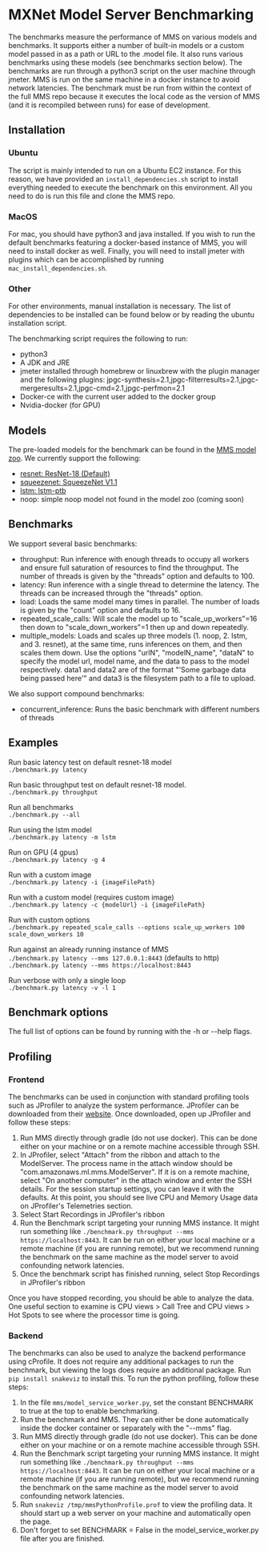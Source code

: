 # MXNet Model Server Benchmarking

The benchmarks measure the performance of MMS on various models and benchmarks.  It supports either a number of built-in models or a custom model passed in as a path or URL to the .model file.  It also runs various benchmarks using these models (see benchmarks section below).  The benchmarks are run through a python3 script on the user machine through jmeter.  MMS is run on the same machine in a docker instance to avoid network latencies.  The benchmark must be run from within the context of the full MMS repo because it executes the local code as the version of MMS (and it is recompiled between runs) for ease of development.

## Installation

### Ubuntu

The script is mainly intended to run on a Ubuntu EC2 instance.  For this reason, we have provided an `install_dependencies.sh` script to install everything needed to execute the benchmark on this environment.  All you need to do is run this file and clone the MMS repo.

### MacOS

For mac, you should have python3 and java installed.  If you wish to run the default benchmarks featuring a docker-based instance of MMS, you will need to install docker as well.  Finally, you will need to install jmeter with plugins which can be accomplished by running `mac_install_dependencies.sh`.

### Other

For other environments, manual installation is necessary.  The list of dependencies to be installed can be found below or by reading the ubuntu installation script.

The benchmarking script requires the following to run:
- python3
- A JDK and JRE
- jmeter installed through homebrew or linuxbrew with the plugin manager and the following plugins: jpgc-synthesis=2.1,jpgc-filterresults=2.1,jpgc-mergeresults=2.1,jpgc-cmd=2.1,jpgc-perfmon=2.1
- Docker-ce with the current user added to the docker group
- Nvidia-docker (for GPU)


## Models

The pre-loaded models for the benchmark can be found in the [MMS model zoo](https://github.com/awslabs/mxnet-model-server/blob/master/docs/model_zoo.md).  We currently support the following:
- [resnet: ResNet-18 (Default)](https://github.com/awslabs/mxnet-model-server/blob/master/docs/model_zoo.md#resnet-18)
- [squeezenet: SqueezeNet V1.1](https://github.com/awslabs/mxnet-model-server/blob/master/docs/model_zoo.md#squeezenet_v1.1)
- [lstm: lstm-ptb](https://github.com/awslabs/mxnet-model-server/blob/master/docs/model_zoo.md#lstm-ptb)
- noop: simple noop model not found in the model zoo (coming soon)

## Benchmarks

We support several basic benchmarks:
- throughput: Run inference with enough threads to occupy all workers and ensure full saturation of resources to find the throughput.  The number of threads is given by the "threads" option and defaults to 100.
- latency: Run inference with a single thread to determine the latency.  The threads can be increased through the "threads" option.
- load: Loads the same model many times in parallel.  The number of loads is given by the "count" option and defaults to 16.
- repeated_scale_calls: Will scale the model up to "scale_up_workers"=16 then down to "scale_down_workers"=1 then up and down repeatedly.
- multiple_models: Loads and scales up three models (1. noop, 2. lstm, and 3. resnet), at the same time, runs inferences on them, and then scales them down.  Use the options "urlN", "modelN_name", "dataN" to specify the model url, model name, and the data to pass to the model respectively.  data1 and data2 are of the format "&apos;Some garbage data being passed here&apos;" and data3 is the filesystem path to a file to upload.

We also support compound benchmarks:
- concurrent_inference: Runs the basic benchmark with different numbers of threads


## Examples

Run basic latency test on default resnet-18 model\
```./benchmark.py latency```


Run basic throughput test on default resnet-18 model.\
```./benchmark.py throughput```


Run all benchmarks\
```./benchmark.py --all```


Run using the lstm model\
```./benchmark.py latency -m lstm```


Run on GPU (4 gpus)\
```./benchmark.py latency -g 4```


Run with a custom image\
```./benchmark.py latency -i {imageFilePath}```


Run with a custom model (requires custom image)\
```./benchmark.py latency -c {modelUrl} -i {imageFilePath}```


Run with custom options\
```./benchmark.py repeated_scale_calls --options scale_up_workers 100 scale_down_workers 10```


Run against an already running instance of MMS\
```./benchmark.py latency --mms 127.0.0.1:8443``` (defaults to http)\
```./benchmark.py latency --mms https://localhost:8443```


Run verbose with only a single loop\
```./benchmark.py latency -v -l 1```


## Benchmark options

The full list of options can be found by running with the -h or --help flags.


## Profiling

### Frontend

The benchmarks can be used in conjunction with standard profiling tools such as JProfiler to analyze the system performance.  JProfiler can be downloaded from their [website](https://www.ej-technologies.com/products/jprofiler/overview.html).  Once downloaded, open up JProfiler and follow these steps:

1. Run MMS directly through gradle (do not use docker).  This can be done either on your machine or on a remote machine accessible through SSH.
2. In JProfiler, select "Attach" from the ribbon and attach to the ModelServer.  The process name in the attach window should be "com.amazonaws.ml.mms.ModelServer".  If it is on a remote machine, select "On another computer" in the attach window and enter the SSH details.  For the session startup settings, you can leave it with the defaults.  At this point, you should see live CPU and Memory Usage data on JProfiler's Telemetries section.
3. Select Start Recordings in JProfiler's ribbon
4. Run the Benchmark script targeting your running MMS instance.  It might run something like `./benchmark.py throughput --mms https://localhost:8443`.  It can be run on either your local machine or a remote machine (if you are running remote), but we recommend running the benchmark on the same machine as the model server to avoid confounding network latencies.
5. Once the benchmark script has finished running, select Stop Recordings in JProfiler's ribbon

Once you have stopped recording, you should be able to analyze the data.  One useful section to examine is CPU views > Call Tree and CPU views > Hot Spots to see where the processor time is going.

### Backend

The benchmarks can also be used to analyze the backend performance using cProfile.  It does not require any additional packages to run the benchmark, but viewing the logs does require an additional package.  Run `pip install snakeviz` to install this.  To run the python profiling, follow these steps:

1. In the file `mms/model_service_worker.py`, set the constant BENCHMARK to true at the top to enable benchmarking.
2. Run the benchmark and MMS.  They can either be done automatically inside the docker container or separately with the "--mms" flag.
3. Run MMS directly through gradle (do not use docker).  This can be done either on your machine or on a remote machine accessible through SSH.
4. Run the Benchmark script targeting your running MMS instance.  It might run something like `./benchmark.py throughput --mms https://localhost:8443`.  It can be run on either your local machine or a remote machine (if you are running remote), but we recommend running the benchmark on the same machine as the model server to avoid confounding network latencies.
5. Run `snakeviz /tmp/mmsPythonProfile.prof` to view the profiling data.  It should start up a web server on your machine and automatically open the page.
6. Don't forget to set BENCHMARK = False in the model_service_worker.py file after you are finished.
